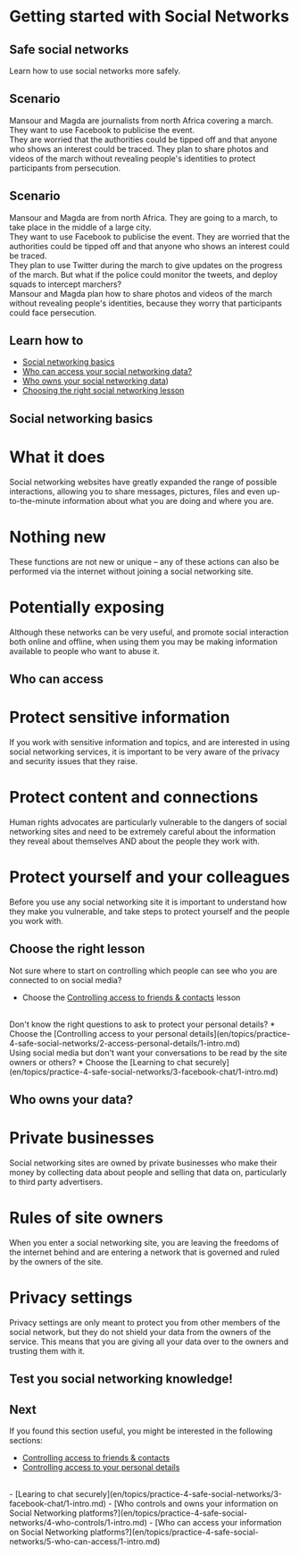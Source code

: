 # Getting started with Social Networks
## Safe social networks

Learn how to use social networks more safely.



## Scenario

Mansour and Magda are journalists from north Africa covering a march. They want to use Facebook to publicise the event.
<br>
They are worried that the authorities could be tipped off and that anyone who shows an interest could be traced. They plan to share photos and videos of the march without revealing people's identities to protect participants from persecution.



## Scenario

Mansour and Magda are from north Africa. They are going to a march, to take place in the middle of a large city.
<br>
They want to use Facebook to publicise the event. They are worried that the authorities could be tipped off and that anyone who shows an interest could be traced.
<br>
They plan to use Twitter during the march to give updates on the progress of the march. But what if the police could monitor the tweets, and deploy squads to intercept marchers? 
<br>
Mansour and Magda plan how to share photos and videos of the march without revealing people's identities, because they worry that participants could face persecution.



## Learn how to

- [Social networking basics](en/topics/practice-4-safe-social-networks/0-getting-started/3-1-learn.md)
- [Who can access your social networking data?](en/topics/practice-4-safe-social-networks/0-getting-started/3-2-learn.md)
- [Who owns your social networking data](en/topics/practice-4-safe-social-networks/0-getting-started/3-3-learn.md))
- [Choosing the right social networking lesson](en/topics/practice-4-safe-social-networks/0-getting-started/3-4-learn.md)



## Social networking basics

# What it does
Social networking websites have greatly expanded the range of possible interactions, allowing you to share messages, pictures, files and even up-to-the-minute information about what you are doing and where you are.
<br>
# Nothing new
These functions are not new or unique – any of these actions can also be performed via the internet without joining a social networking site.
<br>
# Potentially exposing
Although these networks can be very useful, and promote social interaction both online and offline, when using them you may be making information available to people who want to abuse it.



## Who can access

# Protect sensitive information
If you work with sensitive information and topics, and are interested in using social networking services, it is important to be very aware of the privacy and security issues that they raise.
<br>
# Protect content and connections
Human rights advocates are particularly vulnerable to the dangers of social networking sites and need to be extremely careful about the information they reveal about themselves AND about the people they work with.
<br>
# Protect yourself and your colleagues
Before you use any social networking site it is important to understand how they make you vulnerable, and take steps to protect yourself and the people you work with.



## Choose the right lesson

Not sure where to start on controlling which people can see who you are connected to on social media?
* Choose the [Controlling access to friends & contacts](en/topics/practice-4-safe-social-networks/1-access-friends-contacts/1-intro.md) lesson

<br>
Don't know the right questions to ask to protect your personal details?
* Choose the [Controlling access to your personal details](en/topics/practice-4-safe-social-networks/2-access-personal-details/1-intro.md)

<br>
Using social media but don't want your conversations to be read by the site owners or others?
* Choose the [Learning to chat securely](en/topics/practice-4-safe-social-networks/3-facebook-chat/1-intro.md)



## Who owns your data?

# Private businesses
Social networking sites are owned by private businesses who make their money by collecting data about people and selling that data on, particularly to third party advertisers.
<br>
# Rules of site owners
When you enter a social networking site, you are leaving the freedoms of the internet behind and are entering a network that is governed and ruled by the owners of the site.
<br>
# Privacy settings
Privacy settings are only meant to protect you from other members of the social network, but they do not shield your data from the owners of the service. This means that you are giving all your data over to the owners and trusting them with it.



## Test you social networking knowledge!




## Next

If you found this section useful, you might be interested in the following sections:
- [Controlling access to friends & contacts](en/topics/practice-4-safe-social-networks/1-access-friends-contacts/1-intro.md)
- [Controlling access to your personal details](en/topics/practice-4-safe-social-networks/2-access-personal-details/1-intro.md)
<br>
- [Learing to chat securely](en/topics/practice-4-safe-social-networks/3-facebook-chat/1-intro.md)
- [Who controls and owns your information on Social Networking platforms?](en/topics/practice-4-safe-social-networks/4-who-controls/1-intro.md)
- [Who can access your information on Social Networking platforms?](en/topics/practice-4-safe-social-networks/5-who-can-access/1-intro.md)



